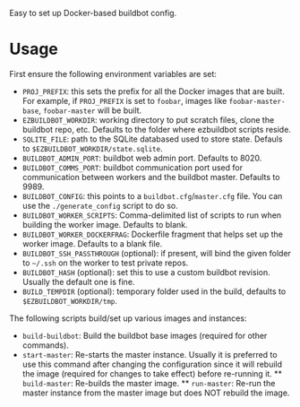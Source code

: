 Easy to set up Docker-based buildbot config.

Usage
=====

First ensure the following environment variables are set:
* `PROJ_PREFIX`: this sets the prefix for all the Docker images that are built. For example, if `PROJ_PREFIX` is set to `foobar`, images like `foobar-master-base`, `foobar-master` will be built.
* `EZBUILDBOT_WORKDIR`: working directory to put scratch files, clone the buildbot repo, etc. Defaults to the folder where ezbuildbot scripts reside.
* `SQLITE_FILE`: path to the SQLite databased used to store state. Defauls to `$EZBUILDBOT_WORKDIR/state.sqlite`.
* `BUILDBOT_ADMIN_PORT`: buildbot web admin port. Defaults to 8020.
* `BUILDBOT_COMMS_PORT`: buildbot communication port used for communication between workers and the buildbot master. Defaults to 9989.
* `BUILDBOT_CONFIG`: this points to a `buildbot.cfg`/`master.cfg` file. You can use the `./generate_config` script to do so.
* `BUILDBOT_WORKER_SCRIPTS`: Comma-delimited list of scripts to run when building the worker image. Defaults to blank.
* `BUILDBOT_WORKER_DOCKERFRAG`: Dockerfile fragment that helps set up the worker image. Defaults to a blank file.
* `BUILDBOT_SSH_PASSTHROUGH` (optional): if present, will bind the given folder to `~/.ssh` on the worker to test private repos.
* `BUILDBOT_HASH` (optional): set this to use a custom buildbot revision. Usually the default one is fine.
* `BUILD_TEMPDIR` (optional): temporary folder used in the build, defaults to `$EZBUILDBOT_WORKDIR/tmp`.

The following scripts build/set up various images and instances:
* `build-buildbot`: Build the buildbot base images (required for other commands).
* `start-master`: Re-starts the master instance. Usually it is preferred to use this command after changing the configuration since it will rebuild the image (required for changes to take effect) before re-running it.
** `build-master`: Re-builds the master image.
** `run-master`: Re-run the master instance from the master image but does NOT rebuild the image.
